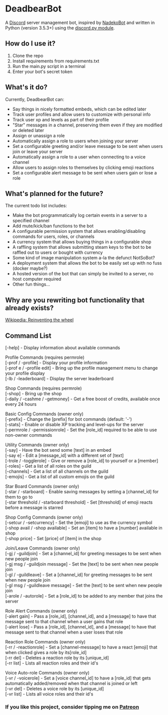 # DeadbearBot
A [Discord](https://discordapp.com/) server management bot, inspired by [NadekoBot](https://nadekobot.me/) and written in Python (version 3.5.3+) using the [discord.py module](https://github.com/Rapptz/discord.py).

## How do I use it?
1. Clone the repo
2. Install requirements from requirements.txt
3. Run the main.py script in a terminal
4. Enter your bot's secret token

## What's it do?
Currently, DeadbearBot can:
* Say things in nicely formatted embeds, which can be edited later
* Track user profiles and allow users to customize with personal info
* Track user xp and levels as part of their profile
* "Star" messages in a channel, preserving them even if they are modified or deleted later
* Assign or unassign a role
* Automatically assign a role to users when joining your server
* Set a configurable greeting and/or leave message to be sent when users join or leave your server
* Automatically assign a role to a user when connecting to a voice channel
* Allow users to assign roles to themselves by clicking emoji reactions
* Set a configurable alert message to be sent when users gain or lose a role

## What's planned for the future?
The current todo list includes:
* Make the bot programmatically log certain events in a server to a specified channel
* Add mute/kick/ban functions to the bot
* A configurable permission system that allows enabling/disabling commands for users, roles, or channels
* A currency system that allows buying things in a configurable shop
* A raffling system that allows submitting steam keys to the bot to be raffled out to users or bought with currency
* Some kind of image manipulation system a-la the defunct NotSoBot?
* A deployment system that allows the bot to be easily set up with no fuss (docker maybe?)
* A hosted version of the bot that can simply be invited to a server, no host computer required
* Other fun things...

## Why are you rewriting bot functionality that already exists?
[Wikipedia: Reinventing the wheel](https://en.wikipedia.org/wiki/Reinventing_the_wheel)


## Command List ##
[-help] - Display information about available commands  

Profile Commands (requires permrole)  
[-prof / -profile] - Display your profile information  
[-prof e / -profile edit] - Bring up the profile management menu to change your profile display  
[-lb / -leaderboard] - Display the server leaderboard  

Shop Commands (requires permrole)  
[-shop] - Bring up the shop  
[-daily / -cashme / -getmoney] - Get a free boost of credits, available once every 24 hours  

Basic Config Commands (owner only)  
[-prefix] - Change the [prefix] for bot commands (default: '-')  
[-stats] - Enable or disable XP tracking and level-ups for the server  
[-permrole / -permissionrole] - Set the [role_id] required to be able to use non-owner commands  

Utility Commands (owner only)  
[-say] - Have the bot send some [text] in an embed  
[-say e] - Edit a [message_id] with a different set of [text]  
[-trole / -togglerole] - Give or remove a [role_id] to yourself or a [member]  
[-roles] - Get a list of all roles on the guild  
[-channels] - Get a list of all channels on the guild  
[-emojis] - Get a list of all custom emojis on the guild  

Star Board Commands (owner only)  
[-star / -starboard] - Enable saving messages by setting a [channel_id] for them to go to  
[-star threshold / -starboard threshold] - Set [threshold] of emoji reacts before a message is starred  

Shop Config Commands (owner only)  
[-setcur / -setcurrency] - Set the [emoji] to use as the currency symbol  
[-shop avail / -shop available] - Set an [item] to have a [number] available in shop  
[-shop price] - Set [price] of [item] in the shop  

Join/Leave Commands (owner only)  
[-gj / -guildjoin] - Set a [channel_id] for greeting messages to be sent when new people join  
[-gj msg / -guildjoin message] - Set the [text] to be sent when new people join  
[-gl / -guildleave] - Set a [channel_id] for greeting messages to be sent when new people join  
[-gl msg / -guildleave message] - Set the [text] to be sent when new people join  
[-arole / -autorole] - Set a [role_id] to be added to any member that joins the server  

Role Alert Commands (owner only)  
[-alert gain] - Pass a [role_id], [channel_id], and a [message] to have that message sent to that channel when a user gains that role  
[-alert lose] - Pass a [role_id], [channel_id], and a [message] to have that message sent to that channel when a user loses that role  

Reaction Role Commands (owner only)  
[-rr / -reactionrole] - Set a [channel-message] to have a react [emoji] that when clicked gives a role by its[role_id]  
[-rr del] - Deletes a reaction role by its [unique_id]  
[-rr list] - Lists all reaction roles and their id's  

Voice Auto-role Commands (owner only)  
[-vr / -voicerole] - Set a [voice channel_id] to have a [role_id] that gets automatically added/removed when that channel is joined or left  
[-vr del] - Deletes a voice role by its [unique_id]  
[-vr list] - Lists all voice roles and their id's  


### If you like this project, consider tipping me on [Patreon](https://www.patreon.com/DEADBEAR)
